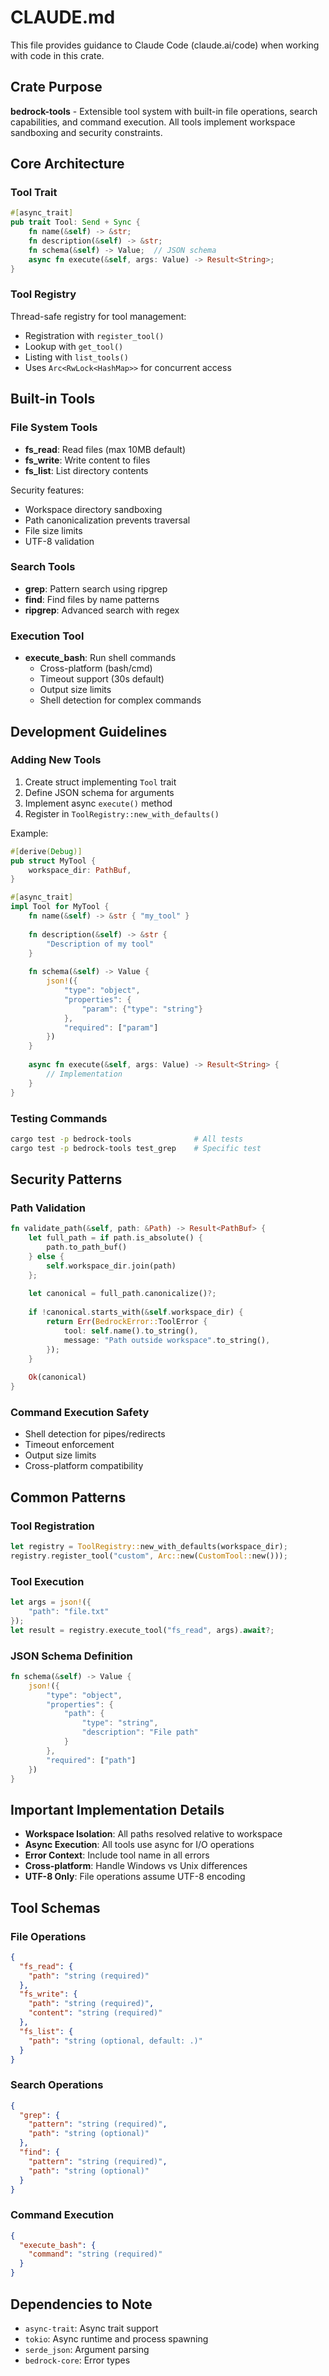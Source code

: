 # CLAUDE.md

This file provides guidance to Claude Code (claude.ai/code) when working with code in this crate.

## Crate Purpose

**bedrock-tools** - Extensible tool system with built-in file operations, search capabilities, and command execution. All tools implement workspace sandboxing and security constraints.

## Core Architecture

### Tool Trait
```rust
#[async_trait]
pub trait Tool: Send + Sync {
    fn name(&self) -> &str;
    fn description(&self) -> &str;
    fn schema(&self) -> Value;  // JSON schema
    async fn execute(&self, args: Value) -> Result<String>;
}
```

### Tool Registry
Thread-safe registry for tool management:
- Registration with `register_tool()`
- Lookup with `get_tool()`
- Listing with `list_tools()`
- Uses `Arc<RwLock<HashMap>>` for concurrent access

## Built-in Tools

### File System Tools
- **fs_read**: Read files (max 10MB default)
- **fs_write**: Write content to files
- **fs_list**: List directory contents

Security features:
- Workspace directory sandboxing
- Path canonicalization prevents traversal
- File size limits
- UTF-8 validation

### Search Tools
- **grep**: Pattern search using ripgrep
- **find**: Find files by name patterns
- **ripgrep**: Advanced search with regex

### Execution Tool
- **execute_bash**: Run shell commands
  - Cross-platform (bash/cmd)
  - Timeout support (30s default)
  - Output size limits
  - Shell detection for complex commands

## Development Guidelines

### Adding New Tools
1. Create struct implementing `Tool` trait
2. Define JSON schema for arguments
3. Implement async `execute()` method
4. Register in `ToolRegistry::new_with_defaults()`

Example:
```rust
#[derive(Debug)]
pub struct MyTool {
    workspace_dir: PathBuf,
}

#[async_trait]
impl Tool for MyTool {
    fn name(&self) -> &str { "my_tool" }
    
    fn description(&self) -> &str { 
        "Description of my tool"
    }
    
    fn schema(&self) -> Value {
        json!({
            "type": "object",
            "properties": {
                "param": {"type": "string"}
            },
            "required": ["param"]
        })
    }
    
    async fn execute(&self, args: Value) -> Result<String> {
        // Implementation
    }
}
```

### Testing Commands
```bash
cargo test -p bedrock-tools              # All tests
cargo test -p bedrock-tools test_grep    # Specific test
```

## Security Patterns

### Path Validation
```rust
fn validate_path(&self, path: &Path) -> Result<PathBuf> {
    let full_path = if path.is_absolute() {
        path.to_path_buf()
    } else {
        self.workspace_dir.join(path)
    };
    
    let canonical = full_path.canonicalize()?;
    
    if !canonical.starts_with(&self.workspace_dir) {
        return Err(BedrockError::ToolError {
            tool: self.name().to_string(),
            message: "Path outside workspace".to_string(),
        });
    }
    
    Ok(canonical)
}
```

### Command Execution Safety
- Shell detection for pipes/redirects
- Timeout enforcement
- Output size limits
- Cross-platform compatibility

## Common Patterns

### Tool Registration
```rust
let registry = ToolRegistry::new_with_defaults(workspace_dir);
registry.register_tool("custom", Arc::new(CustomTool::new()));
```

### Tool Execution
```rust
let args = json!({
    "path": "file.txt"
});
let result = registry.execute_tool("fs_read", args).await?;
```

### JSON Schema Definition
```rust
fn schema(&self) -> Value {
    json!({
        "type": "object",
        "properties": {
            "path": {
                "type": "string",
                "description": "File path"
            }
        },
        "required": ["path"]
    })
}
```

## Important Implementation Details

- **Workspace Isolation**: All paths resolved relative to workspace
- **Async Execution**: All tools use async for I/O operations
- **Error Context**: Include tool name in all errors
- **Cross-platform**: Handle Windows vs Unix differences
- **UTF-8 Only**: File operations assume UTF-8 encoding

## Tool Schemas

### File Operations
```json
{
  "fs_read": {
    "path": "string (required)"
  },
  "fs_write": {
    "path": "string (required)",
    "content": "string (required)"
  },
  "fs_list": {
    "path": "string (optional, default: .)"
  }
}
```

### Search Operations
```json
{
  "grep": {
    "pattern": "string (required)",
    "path": "string (optional)"
  },
  "find": {
    "pattern": "string (required)",
    "path": "string (optional)"
  }
}
```

### Command Execution
```json
{
  "execute_bash": {
    "command": "string (required)"
  }
}
```

## Dependencies to Note

- `async-trait`: Async trait support
- `tokio`: Async runtime and process spawning
- `serde_json`: Argument parsing
- `bedrock-core`: Error types